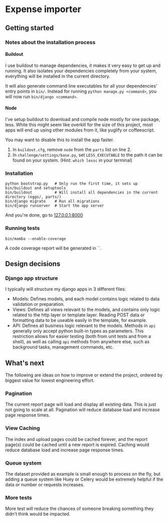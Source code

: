 # Expense importer

## Getting started

### Notes about the installation process

#### Buildout

I use buildout to manage dependencies, it makes it very easy to get up and running. It also isolates your dependencies completely from your system, everything will be installed in the current directory.

It will also generate command line executables for all your dependencies' entry points in `bin/`. Instead for running `python manage.py <command>`, you will now run `bin/django <command>`.


#### Node

I've setup buildout to download and compile node mostly for one package, less. While this might seem like overkill for the size of this project, most apps will end up using other modules from it, like yuglify or coffeescript.

You may want to disable this to install the app faster.

  1. In `buildout.cfg`, remove `node` from the `parts` list on line 2.
  1. In `challenge/settings/base.py`, set `LESS_EXECUTABLE` to the path it can be found on your system. (Hint: `which lessc` in your terminal)


### Installation

    python bootstrap.py   # Only run the first time, it sets up bin/buildout and setuptools
    bin/buildout          # Will install all dependencies in the current directory (eggs/, parts/)
    bin/django migrate    # Run all migrations
    bin/django runserver  # Start the app server

And you're done, go to [127.0.0.1:8000](http://127.0.0.1:8000)


### Running tests

    bin/mamba --enable-coverage

A code coverage report will be generated in ``.


## Design decisions

### Django app structure

I typically will structure my django apps in 3 different files:

  - Models: Defines models, and each model contains logic related to data validation or preparation.
  - Views: Defines all views relevant to the models, and contains only logic related to the http layer or template layer. Reading POST data or formatting data to be useable easily in the template, for example.
  - API: Defines all business logic relevant to the models. Methods in `api` generally only accept python built-in types as parameters. This restriction allows for easier testing (both from unit tests and from a shell), as well as calling `api` methods from anywhere else, such as background tasks, management commands, etc.


## What's next

The following are ideas on how to improve or extend the project, ordered by biggest value for lowest engineering effort.

### Pagination

The current report page will load and display all existing data. This is just not going to scale at all. Pagination will reduce database load and increase page response times.

### View Caching

The index and upload pages could be cached forever, and the report page(s) could be cached until a new report is expired. Caching would reduce database load and increase page response times.

### Queue system

The dataset provided as example is small enough to process on the fly, but adding a queue system like Huey or Celery would be extremely helpful if the data or number or requests increases.

### More tests

More test will reduce the chances of someone breaking something they didn't think would be impacted.

